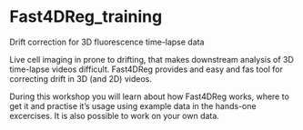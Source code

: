 # Fast4DReg_training

Drift correction for 3D fluorescence time-lapse data

Live cell imaging in prone to drifting, that makes downstream analysis of 3D time-lapse videos difficult. Fast4DReg provides and easy and fas tool for correcting drift in 3D (and 2D) videos. 

During this workshop you will learn about how Fast4DReg works, where to get it and practise it’s usage using example data in the hands-one excercises. It is also possible to work on your own data.
